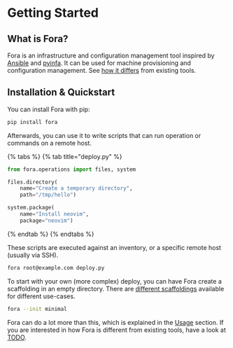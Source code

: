 # Getting Started

## What is Fora?

Fora is an infrastructure and configuration management tool inspired by [Ansible](https://www.ansible.com) and [pyinfa](https://pyinfra.com). It can be used for machine provisioning and configuration management. See [how it differs](usage/features.md) from existing tools.

## Installation & Quickstart

You can install Fora with pip:

```bash
pip install fora
```

Afterwards, you can use it to write scripts that can run operation or commands on a remote host.

{% tabs %}
{% tab title="deploy.py" %}
```python
from fora.operations import files, system

files.directory(
    name="Create a temporary directory",
    path="/tmp/hello")

system.package(
    name="Install neovim",
    package="neovim")
```
{% endtab %}
{% endtabs %}

These scripts are executed against an inventory, or a specific remote host (usually via SSH).

```bash
fora root@example.com deploy.py
```

To start with your own (more complex) deploy, you can have Fora create a scaffolding in an empty directory.
There are [different scaffoldings](TODO) available for different use-cases.

```bash
fora --init minimal
```

Fora can do a lot more than this, which is explained in the [Usage](./usage) section.
If you are interested in how Fora is different from existing tools, have a look at [TODO](./introduction-and-short-how-to-do-this-examples-for-people-who-know-other-tools).
